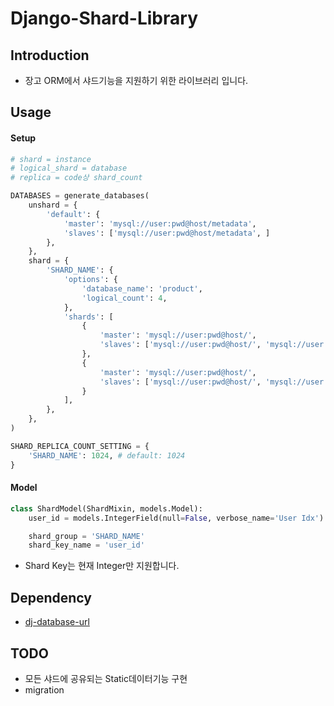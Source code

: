 
# Django-Shard-Library

## Introduction
- 장고 ORM에서 샤드기능을 지원하기 위한 라이브러리 입니다.

## Usage
#### Setup
``` python
# shard = instance
# logical_shard = database
# replica = code상 shard_count

DATABASES = generate_databases(
    unshard = {
        'default': {
            'master': 'mysql://user:pwd@host/metadata',
            'slaves': ['mysql://user:pwd@host/metadata', ]
        },
    },
    shard = {
        'SHARD_NAME': {
            'options': {
                'database_name': 'product',
                'logical_count': 4,
            },
            'shards': [
                {
                    'master': 'mysql://user:pwd@host/',
                    'slaves': ['mysql://user:pwd@host/', 'mysql://user:pwd@host/',]
                },
                {
                    'master': 'mysql://user:pwd@host/',
                    'slaves': ['mysql://user:pwd@host/', 'mysql://user:pwd@host/',]
                }
            ],
        },
    },
)

SHARD_REPLICA_COUNT_SETTING = {
    'SHARD_NAME': 1024, # default: 1024
}

```

#### Model
``` python
class ShardModel(ShardMixin, models.Model):
    user_id = models.IntegerField(null=False, verbose_name='User Idx')

    shard_group = 'SHARD_NAME'
    shard_key_name = 'user_id'
```

- Shard Key는 현재 Integer만 지원합니다.

## Dependency
- [dj-database-url](https://github.com/kennethreitz/dj-database-url)

## TODO

- 모든 샤드에 공유되는 Static데이터기능 구현
- migration
